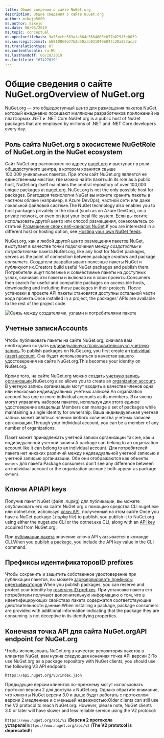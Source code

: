 ```yaml
---
title: Общие сведения о сайте NuGet.org
description: Общие сведения о сайте NuGet.org
author: mikejo5000
ms.author: mikejo
ms.date: 06/05/2019
ms.topic: conceptual
ms.openlocfilehash: 9a75ecbc589afa664e5684005e077b02913e8039
ms.sourcegitcommit: b6810860b77b2d50aab031040b047c20a333aca3
ms.translationtype: HT
ms.contentlocale: ru-RU
ms.lasthandoff: 06/28/2019
ms.locfileid: "67427019"
---
```

# <a name="overview-of-nugetorg"></a><span data-ttu-id="29764-103">Общие сведения о сайте NuGet.org</span><span class="sxs-lookup"><span data-stu-id="29764-103">Overview of NuGet.org</span></span>

<span data-ttu-id="29764-104">NuGet.org — это общедоступный центр для размещения пакетов NuGet, который ежедневно посещают миллионы разработчиков приложений на платформах .NET и .NET Core.</span><span class="sxs-lookup"><span data-stu-id="29764-104">NuGet.org is a public host of NuGet packages that are employed by millions of .NET and .NET Core developers every day.</span></span>

## <a name="role-of-nugetorg-in-the-nuget-ecosystem"></a><span data-ttu-id="29764-105">Роль сайта NuGet.org в экосистеме NuGet</span><span class="sxs-lookup"><span data-stu-id="29764-105">Role of NuGet.org in the NuGet ecosystem</span></span>

<span data-ttu-id="29764-106">Сайт NuGet.org расположен по адресу [nuget.org](https://www.nuget.org) и выступает в роли общедоступного центра, в котором хранится свыше 100 000 уникальных пакетов. При этом сайт NuGet.org является не единственным местом, где можно найти пакеты.</span><span class="sxs-lookup"><span data-stu-id="29764-106">In its role as a public host, NuGet.org itself maintains the central repository of over 100,000 unique packages at [nuget.org](https://www.nuget.org). NuGet.org is not the only possible host for packages.</span></span> <span data-ttu-id="29764-107">Благодаря технологии NuGet вы можете хранить пакеты в частном облаке (например, в Azure DevOps), частной сети или даже локальной файловой системе.</span><span class="sxs-lookup"><span data-stu-id="29764-107">The NuGet technology also enables you to host packages privately in the cloud (such as on Azure DevOps), on a private network, or even on just your local file system.</span></span> <span data-ttu-id="29764-108">Если вы хотите использовать другой центр или способ размещения, ознакомьтесь со статьей [Размещение своих веб-каналов NuGet](../hosting-packages/overview.md).</span><span class="sxs-lookup"><span data-stu-id="29764-108">If you are interested in a different host or hosting option, see [Hosting your own NuGet feeds](../hosting-packages/overview.md).</span></span>

<span data-ttu-id="29764-109">NuGet.org, как и любой другой центр размещения пакетов NuGet, выступает в качестве точки подключения между *создателями* и *потребителями* пакета.</span><span class="sxs-lookup"><span data-stu-id="29764-109">NuGet.org, like any host for NuGet packages, serves as the point of connection between package *creators* and package *consumers*.</span></span> <span data-ttu-id="29764-110">Создатели разрабатывают полезные пакеты NuGet и публикуют их.</span><span class="sxs-lookup"><span data-stu-id="29764-110">Creators build useful NuGet packages and publish them.</span></span> <span data-ttu-id="29764-111">Потребители ищут полезные и совместимые пакеты на доступных узлах, скачивая эти пакеты и включая их в свои проекты.</span><span class="sxs-lookup"><span data-stu-id="29764-111">Consumers then search for useful and compatible packages on accessible hosts, downloading and including those packages in their projects.</span></span> <span data-ttu-id="29764-112">После установки в проекте API пакеты становятся доступны остальной части кода проекта.</span><span class="sxs-lookup"><span data-stu-id="29764-112">Once installed in a project, the packages' APIs are available to the rest of the project code.</span></span>

![Связь между создателями, узлами и потребителями пакета](media/nuget-roles.png)

## <a name="accounts"></a><span data-ttu-id="29764-114">Учетные записи</span><span class="sxs-lookup"><span data-stu-id="29764-114">Accounts</span></span>

<span data-ttu-id="29764-115">Чтобы публиковать пакеты на сайте NuGet.org, сначала вам необходимо создать [индивидуальную (пользовательскую) учетную запись](individual-accounts.md).</span><span class="sxs-lookup"><span data-stu-id="29764-115">To publish packages on NuGet.org, you first create an [individual (user) account](individual-accounts.md).</span></span> <span data-ttu-id="29764-116">Она будет использоваться в качестве вашего удостоверения на сайте NuGet.org.</span><span class="sxs-lookup"><span data-stu-id="29764-116">This becomes your identity on NuGet.org.</span></span>

<span data-ttu-id="29764-117">Кроме того, на сайте NuGet.org можно создать [учетную запись организации](organizations-on-nuget-org.md).</span><span class="sxs-lookup"><span data-stu-id="29764-117">NuGet.org also allows you to create an [organization account](organizations-on-nuget-org.md).</span></span> <span data-ttu-id="29764-118">В учетную запись организации могут входить в качестве членов одна или несколько индивидуальных учетных записей.</span><span class="sxs-lookup"><span data-stu-id="29764-118">An organization account has one or more individual accounts as its members.</span></span> <span data-ttu-id="29764-119">Эти члены могут управлять набором пакетов, используя для этого единое удостоверение владельца.</span><span class="sxs-lookup"><span data-stu-id="29764-119">Members can manage a set of packages while maintaining a single identity for ownership.</span></span> <span data-ttu-id="29764-120">Ваша индивидуальная учетная запись может являться членом любого количества учетных записей организации.</span><span class="sxs-lookup"><span data-stu-id="29764-120">Through your individual account, you can be a member of any number of organizations.</span></span>

<span data-ttu-id="29764-121">Пакет может принадлежать учетной записи организации так же, как и индивидуальной учетной записи.</span><span class="sxs-lookup"><span data-stu-id="29764-121">A package can belong to an organization account like it can belong to an individual account.</span></span> <span data-ttu-id="29764-122">Для потребителей пакета нет никаких различий между индивидуальной учетной записью и учетной записью организации. Обе они отображаются как объекты `owners` для пакета.</span><span class="sxs-lookup"><span data-stu-id="29764-122">Package consumers don't see any difference between an individual account or the organization account: both appear as package `owners`.</span></span>

## <a name="api-keys"></a><span data-ttu-id="29764-123">Ключи API</span><span class="sxs-lookup"><span data-stu-id="29764-123">API keys</span></span>

<span data-ttu-id="29764-124">Получив пакет NuGet (файл *.nupkg*) для публикации, вы можете опубликовать его на сайте NuGet.org с помощью средства CLI nuget.exe или dotnet.exe, используя [ключ API](scoped-api-keys.md), полученный на этом сайте.</span><span class="sxs-lookup"><span data-stu-id="29764-124">Once you have a NuGet package (*.nupkg* file) to publish, you publish it to NuGet.org using either the nuget.exe CLI or the dotnet.exe CLI, along with an [API key](scoped-api-keys.md) acquired from NuGet.org.</span></span>

<span data-ttu-id="29764-125">При [публикации пакета](../create-packages/creating-a-package.md) значение ключа API указывается в команде CLI.</span><span class="sxs-lookup"><span data-stu-id="29764-125">When you [publish a package](../create-packages/creating-a-package.md), you include the API key value in the CLI command.</span></span>

## <a name="id-prefixes"></a><span data-ttu-id="29764-126">Префиксы идентификаторов</span><span class="sxs-lookup"><span data-stu-id="29764-126">ID prefixes</span></span>

<span data-ttu-id="29764-127">Чтобы сохранить и защитить собственное удостоверение при публикации пакетов, вы можете [зарезервировать префиксы идентификаторов](id-prefix-reservation.md).</span><span class="sxs-lookup"><span data-stu-id="29764-127">When you publish packages, you can reserve and protect your identity by [reserving ID prefixes](id-prefix-reservation.md).</span></span> <span data-ttu-id="29764-128">При установке пакета его потребители получают дополнительную информацию о том, что в идентифицирующих свойствах пакета содержатся соответствующие действительности данные.</span><span class="sxs-lookup"><span data-stu-id="29764-128">When installing a package, package consumers are provided with additional information indicating that the package they are consuming is not deceptive in its identifying properties.</span></span>

## <a name="api-endpoint-for-nugetorg"></a><span data-ttu-id="29764-129">Конечная точка API для сайта NuGet.org</span><span class="sxs-lookup"><span data-stu-id="29764-129">API endpoint for NuGet.org</span></span>

<span data-ttu-id="29764-130">Чтобы использовать NuGet.org в качестве репозитория пакетов в клиентах NuGet, вам нужна следующая конечная точка API версии 3:</span><span class="sxs-lookup"><span data-stu-id="29764-130">To use NuGet.org as a package repository with NuGet clients, you should use the following V3 API endpoint:</span></span> 

`https://api.nuget.org/v3/index.json`

<span data-ttu-id="29764-131">Предыдущие версии клиентов по-прежнему могут использовать протокол версии 2 для доступа к NuGet.org. Однако обратите внимание, что клиенты NuGet версии 3.0 и выше будут работать с протоколом версии 2 медленнее и с меньшей надежностью:</span><span class="sxs-lookup"><span data-stu-id="29764-131">Older clients can still use the V2 protocol to reach NuGet.org. However, please note, NuGet clients 3.0 or later will have slower and less reliable service using the V2 protocol:</span></span>

<span data-ttu-id="29764-132">`https://www.nuget.org/api/v2` (**Версия 2 протокола устарела!**)</span><span class="sxs-lookup"><span data-stu-id="29764-132">`https://www.nuget.org/api/v2` (**The V2 prototcol is deprecated!**)</span></span>

